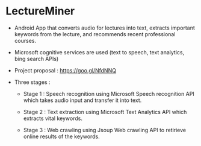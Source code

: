 # LectureMiner


- Android App that converts audio for lectures into text, extracts important keywords from the lecture, and recommends recent 
  professional courses.

- Microsoft cognitive services are used (text to speech, text analytics, bing search APIs)

- Project proposal : https://goo.gl/NfdNNQ 

- Three stages :

  - Stage 1 : Speech recognition using Microsoft Speech recognition API which takes audio input and transfer it into text.

  - Stage 2 : Text extraction using Microsoft Text Analytics API which extracts vital keywords.
  
  - Stage 3 : Web crawling using Jsoup Web crawling API to retirieve online results of the keywords.
